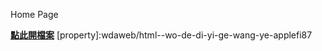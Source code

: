 Home Page

[**點此開檔案**](https://rawcdn.githack.com/[property]/master/index.html)
[property]:wdaweb/html--wo-de-di-yi-ge-wang-ye-applefi87
